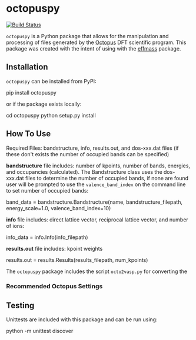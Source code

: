 # octopuspy

[![Build Status](https://travis-ci.com/afatt/octopuspy.svg?branch=master)](https://travis-ci.com/afatt/octopuspy)

`octopuspy` is a Python package that allows for the manipulation and processing of files generated by the [Octopus](https://octopus-code.org/wiki/Main_Page) DFT scientific program. This package was created with the
intent of using with the [effmass](https://github.com/lucydot/effmass) package.

## Installation

`octopuspy` can be installed from PyPI:

  pip install octopuspy

or if the package exists locally:

  cd octopuspy
  python setup.py install

## How To Use

Required Files: bandstructure, info, results.out, and dos-xxx.dat files (if these don't exists the number of occupied bands can be specified)

**bandstructure**
file includes: number of kpoints, number of bands, energies, and occupancies (calculated). The Bandstructure class uses the dos-xxx.dat files to determine the number of occupied bands, if none are found user will be prompted to use the `valence_band_index` on the command line to set number of occupied bands:

  band_data = bandstructure.Bandstructure(name, bandstructure_filepath, energy_scale=1.0, valence_band_index=10)

**info** file includes: direct lattice vector, reciprocal lattice vector, and number of ions:

  info_data = info.Info(info_filepath)

**results.out** file includes: kpoint weights

  results.out = results.Results(results_filepath, num_kpoints)

The `octopuspy` package includes the script `octo2vasp.py` for converting the  

### Recommended Octopus Settings

## Testing

Unittests are included with this package and can be run using:

  python -m unittest discover
